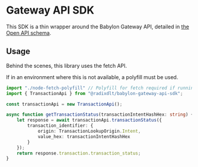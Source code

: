 # Gateway API SDK

This SDK is a thin wrapper around the Babylon Gateway API, detailed in [the Open API schema](https://redocly.github.io/redoc/?url=https://raw.githubusercontent.com/radixdlt/babylon-gateway/main/src/RadixDlt.NetworkGateway.GatewayApi/gateway-api-spec.yaml).

## Usage

Behind the scenes, this library uses the fetch API.

If in an environment where this is not available, a polyfill must be used.

```typescript
import "./node-fetch-polyfill" // Polyfill for fetch required if running in node-js
import { TransactionApi } from "@radixdlt/babylon-gateway-api-sdk";

const transactionApi = new TransactionApi();

async function getTransactionStatus(transactionIntentHashHex: string) {
    let response = await transactionApi.transactionStatus({
        transaction_identifier: {
            origin: TransactionLookupOrigin.Intent,
            value_hex: transactionIntentHashHex
        }
    });
    return response.transaction.transaction_status;
}
```
